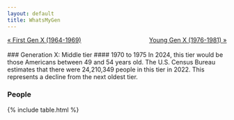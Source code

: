 ```yaml
---
layout: default
title: WhatsMyGen
---
```

<div style="overflow: hidden"><a href="/WhatsMyGen/generations/genx-first.html" class="previous" style="float: left !important">&laquo; First Gen X (1964-1969)</a><a href="/WhatsMyGen/generations/genx-young.html" class="next" style="float: right !important">Young Gen X (1976-1981) &raquo;</a></div>
<br>
### Generation X: Middle tier
#### 1970 to 1975
In 2024, this tier would be those Americans between 49 and 54 years old. The U.S. Census Bureau estimates that there were 24,210,349 people in this tier in 2022. This represents a decline from the next oldest tier.

### People

{% include table.html %}

